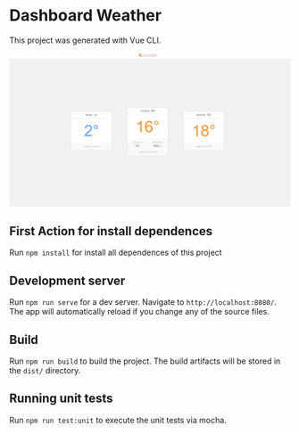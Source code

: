 # Dashboard Weather

This project was generated with Vue CLI.

![Alt Text](https://github.com/raphaelcunha/weather/blob/master/dashboard.gif)

## First Action for install dependences
Run `npm install` for install all dependences of this project

## Development server

Run `npm run serve` for a dev server. Navigate to `http://localhost:8080/`. The app will automatically reload if you change any of the source files.

## Build

Run `npm run build` to build the project. The build artifacts will be stored in the `dist/` directory.

## Running unit tests

Run `npm run test:unit` to execute the unit tests via mocha.

